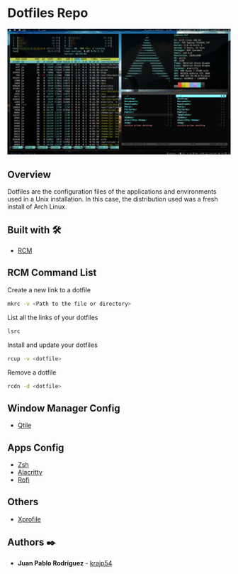 # Dotfiles Repo

![Qtile](screenshots/qtile.png)

## Overview

Dotfiles are the configuration files of the applications and environments used in a Unix installation.
In this case, the distribution used was a fresh install of Arch Linux.

## Built with 🛠️

- [RCM](https://github.com/thoughtbot/rcm)

## RCM Command List

Create a new link to a dotfile

```bash
mkrc -v <Path to the file or directory>
```

List all the links of your dotfiles

```bash
lsrc
```

Install and update your dotfiles

```bash
rcup -v <dotfile>
```

Remove a dotfile

```bash
rcdn -d <dotfile>
```

## Window Manager Config

- [Qtile](https://github.com/krajp54/.dotfiles/tree/master/config/qtile)

## Apps Config

- [Zsh](zshrc)
- [Alacritty](https://github.com/krajp54/.dotfiles/tree/master/config/alacritty)
- [Rofi](https://github.com/krajp54/.dotfiles/tree/master/config/rofi)

## Others

- [Xprofile](xprofile)

## Authors ✒️

- **Juan Pablo Rodríguez** - [krajp54](https://github.com/krajp54)
